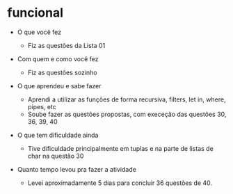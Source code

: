 # funcional

- O que você fez
    - Fiz as questões da Lista 01
- Com quem e como você fez
    - Fiz as questões sozinho
	  
- O que aprendeu e sabe fazer
	- Aprendi a utilizar as funções de forma recursiva, filters, let in, where, pipes, etc
	- Soube fazer as questões propostas, com execeção das questões 30, 36, 39, 40
	
- O que tem dificuldade ainda
	- Tive dificuldade principalmente em tuplas e na parte de listas de char na questão 30

- Quanto tempo levou pra fazer a atividade
	- Levei aproximadamente 5 dias para concluir 36 questões de 40.